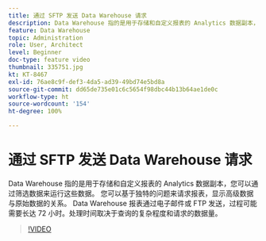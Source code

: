 ```yaml
---
title: 通过 SFTP 发送 Data Warehouse 请求
description: Data Warehouse 指的是用于存储和自定义报表的 Analytics 数据副本，您可以通过筛选数据来运行这些数据。 您可以基于独特的问题来请求报表，显示高级数据与原始数据的关系。 Data Warehouse 报表通过电子邮件或 FTP 发送，过程可能需要长达 72 小时。处理时间取决于查询的复杂程度和请求的数据量。
feature: Data Warehouse
topic: Administration
role: User, Architect
level: Beginner
doc-type: feature video
thumbnail: 335751.jpg
kt: KT-8467
exl-id: 76ae8c9f-def3-4da5-ad39-49bd74e5bd8a
source-git-commit: dd65de735e01c6c5654f98dbc44b13b64ae1de0c
workflow-type: ht
source-wordcount: '154'
ht-degree: 100%

---
```


# 通过 SFTP 发送 Data Warehouse 请求

Data Warehouse 指的是用于存储和自定义报表的 Analytics 数据副本，您可以通过筛选数据来运行这些数据。 您可以基于独特的问题来请求报表，显示高级数据与原始数据的关系。 Data Warehouse 报表通过电子邮件或 FTP 发送，过程可能需要长达 72 小时。处理时间取决于查询的复杂程度和请求的数据量。


>[!VIDEO](https://video.tv.adobe.com/v/335751/?quality=12&learn=on)
